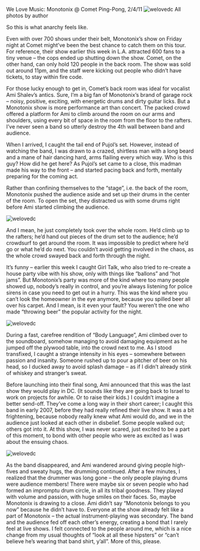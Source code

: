 We Love Music: Monotonix @ Comet Ping-Pong, 2/4/11
![welovedc](/images/monotonix-at-comet-018_5419382287_o.jpg "Monotonix at Comet 018")
All photos by author

So this is what anarchy feels like.

Even with over 700 shows under their belt, Monotonix’s show on Friday night at Comet might’ve been the best chance to catch them on this tour. For reference, their show earlier this week in L.A. attracted 600 fans to a tiny venue – the cops ended up shutting down the show. Comet, on the other hand, can only hold 120 people in the back room. The show was sold out around 11pm, and the staff were kicking out people who didn’t have tickets, to stay within fire code.

For those lucky enough to get in, Comet’s back room was ideal for vocalist Ami Shalev’s antics. Sure, I’m a big fan of Monotonix’s brand of garage rock – noisy, positive, exciting, with energetic drums and dirty guitar licks. But a Monotonix show is more performance art than concert. The packed crowd offered a platform for Ami to climb around the room on our arms and shoulders, using every bit of space in the room from the floor to the rafters. I’ve never seen a band so utterly destroy the 4th wall between band and audience.

When I arrived, I caught the tail end of Pujol’s set. However, instead of watching the band, I was drawn to a crazed, shirtless man with a long beard and a mane of hair dancing hard, arms flailing every which way. Who is this guy? How did he get here? As Pujol’s set came to a close, this madman made his way to the front – and started pacing back and forth, mentally preparing for the coming act.

Rather than confining themselves to the “stage”, i.e. the back of the room, Monotonix pushed the audience aside and set up their drums in the center of the room. To open the set, they distracted us with some drums right before Ami started climbing the audience.

![welovedc](/images/monotonix-at-comet-012_5419985838_o.jpg "Monotonix at Comet 012")

And I mean, he just completely took over the whole room. He’d climb up to the rafters; he’d hand out pieces of the drum set to the audience; he’d crowdsurf to get around the room. It was impossible to predict where he’d go or what he’d do next. You couldn’t avoid getting involved in the chaos, as the whole crowd swayed back and forth through the night.

It’s funny – earlier this week I caught Girl Talk, who also tried to re-create a house party vibe with his show, only with things like “ballons” and “hot jams”. But Monotonix’s party was more of the kind where too many people showed up, nobody’s really in control, and you’re always listening for police sirens in case you need to get out in a hurry. This was the kind where you can’t look the homeowner in the eye anymore, because you spilled beer all over his carpet. And I mean, is it even your fault? You weren’t the one who made “throwing beer” the popular activity for the night.

![welovedc](/images/monotonix-at-comet-020_5419986582_o.jpg "Monotonix at Comet 020")

During a fast, carefree rendition of “Body Language”, Ami climbed over to the soundboard, somehow managing to avoid damaging equipment as he jumped off the plywood table, into the crowd next to me. As I stood transfixed, I caught a strange intensity in his eyes – somewhere between passion and insanity. Someone rushed up to pour a pitcher of beer on his head, so I ducked away to avoid splash damage – as if I didn’t already stink of whiskey and stranger’s sweat.

Before launching into their final song, Ami announced that this was the last show they would play in DC. (It sounds like they are going back to Israel to work on projects for awhile. Or to raise their kids.) I couldn’t imagine a better send-off. They’ve come a long way in their short career; I caught this band in early 2007, before they had really refined their live show. It was a bit frightening, because nobody really knew what Ami would do, and we in the audience just looked at each other in disbelief. Some people walked out; others got into it. At this show, I was never scared, just excited to be a part of this moment, to bond with other people who were as excited as I was about the ensuing chaos.

![welovedc](/images/monotonix-at-comet-021_5419383171_o.jpg "Monotonix at Comet 021")

As the band disappeared, and Ami wandered around giving people high-fives and sweaty hugs, the drumming continued. After a few minutes, I realized that the drummer was long gone – the only people playing drums were audience members! There were maybe six or seven people who had formed an impromptu drum circle, in all its tribal goodness. They played with volume and passion, with huge smiles on their faces. So, maybe Monotonix is drawing to a close. Ami didn’t say “Monotonix belongs to you now” because he didn’t have to. Everyone at the show already felt like a part of Monotonix – the actual instrument-playing was secondary. The band and the audience fed off each other’s energy, creating a bond that I rarely feel at live shows. I felt connected to the people around me, which is a nice change from my usual thoughts of “look at all these hipsters” or “can’t believe he’s wearing that band shirt, y’all”. More of this, please.
